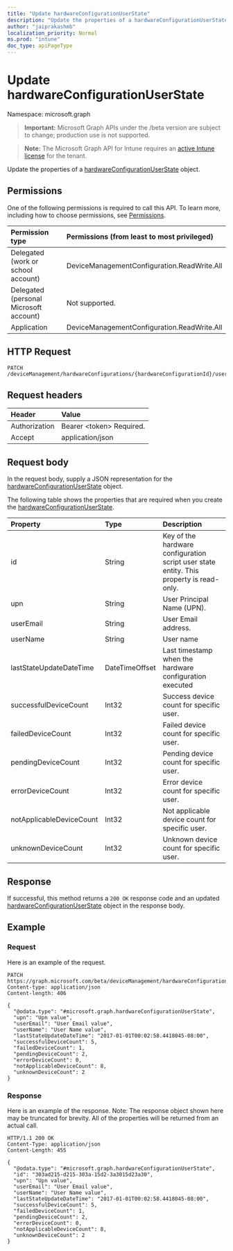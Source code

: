 ```yaml
---
title: "Update hardwareConfigurationUserState"
description: "Update the properties of a hardwareConfigurationUserState object."
author: "jaiprakashmb"
localization_priority: Normal
ms.prod: "intune"
doc_type: apiPageType
---
```


# Update hardwareConfigurationUserState

Namespace: microsoft.graph

> **Important:** Microsoft Graph APIs under the /beta version are subject to change; production use is not supported.

> **Note:** The Microsoft Graph API for Intune requires an [active Intune license](https://go.microsoft.com/fwlink/?linkid=839381) for the tenant.

Update the properties of a [hardwareConfigurationUserState](../resources/intune-deviceconfig-hardwareconfigurationuserstate.md) object.

## Permissions
One of the following permissions is required to call this API. To learn more, including how to choose permissions, see [Permissions](/graph/permissions-reference).

|Permission type|Permissions (from least to most privileged)|
|:---|:---|
|Delegated (work or school account)|DeviceManagementConfiguration.ReadWrite.All|
|Delegated (personal Microsoft account)|Not supported.|
|Application|DeviceManagementConfiguration.ReadWrite.All|

## HTTP Request
<!-- {
  "blockType": "ignored"
}
-->
``` http
PATCH /deviceManagement/hardwareConfigurations/{hardwareConfigurationId}/userRunStates/{hardwareConfigurationUserStateId}
```

## Request headers
|Header|Value|
|:---|:---|
|Authorization|Bearer &lt;token&gt; Required.|
|Accept|application/json|

## Request body
In the request body, supply a JSON representation for the [hardwareConfigurationUserState](../resources/intune-deviceconfig-hardwareconfigurationuserstate.md) object.

The following table shows the properties that are required when you create the [hardwareConfigurationUserState](../resources/intune-deviceconfig-hardwareconfigurationuserstate.md).

|Property|Type|Description|
|:---|:---|:---|
|id|String|Key of the hardware configuration script user state entity. This property is read-only.|
|upn|String|User Principal Name (UPN).|
|userEmail|String|User Email address.|
|userName|String|User name|
|lastStateUpdateDateTime|DateTimeOffset|Last timestamp when the hardware configuration executed|
|successfulDeviceCount|Int32|Success device count for specific user.|
|failedDeviceCount|Int32|Failed device count for specific user.|
|pendingDeviceCount|Int32|Pending device count for specific user.|
|errorDeviceCount|Int32|Error device count for specific user.|
|notApplicableDeviceCount|Int32|Not applicable device count for specific user.|
|unknownDeviceCount|Int32|Unknown device count for specific user.|



## Response
If successful, this method returns a `200 OK` response code and an updated [hardwareConfigurationUserState](../resources/intune-deviceconfig-hardwareconfigurationuserstate.md) object in the response body.

## Example

### Request
Here is an example of the request.
``` http
PATCH https://graph.microsoft.com/beta/deviceManagement/hardwareConfigurations/{hardwareConfigurationId}/userRunStates/{hardwareConfigurationUserStateId}
Content-type: application/json
Content-length: 406

{
  "@odata.type": "#microsoft.graph.hardwareConfigurationUserState",
  "upn": "Upn value",
  "userEmail": "User Email value",
  "userName": "User Name value",
  "lastStateUpdateDateTime": "2017-01-01T00:02:58.4418045-08:00",
  "successfulDeviceCount": 5,
  "failedDeviceCount": 1,
  "pendingDeviceCount": 2,
  "errorDeviceCount": 0,
  "notApplicableDeviceCount": 8,
  "unknownDeviceCount": 2
}
```

### Response
Here is an example of the response. Note: The response object shown here may be truncated for brevity. All of the properties will be returned from an actual call.
``` http
HTTP/1.1 200 OK
Content-Type: application/json
Content-Length: 455

{
  "@odata.type": "#microsoft.graph.hardwareConfigurationUserState",
  "id": "303ad215-d215-303a-15d2-3a3015d23a30",
  "upn": "Upn value",
  "userEmail": "User Email value",
  "userName": "User Name value",
  "lastStateUpdateDateTime": "2017-01-01T00:02:58.4418045-08:00",
  "successfulDeviceCount": 5,
  "failedDeviceCount": 1,
  "pendingDeviceCount": 2,
  "errorDeviceCount": 0,
  "notApplicableDeviceCount": 8,
  "unknownDeviceCount": 2
}
```






